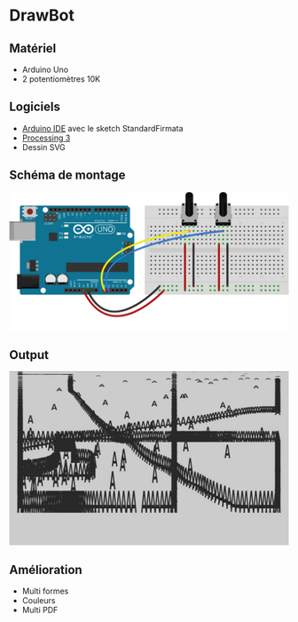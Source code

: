# DrawBot

## Matériel
 * Arduino Uno
 * 2 potentiomètres 10K

## Logiciels
 * [Arduino IDE](https://www.arduino.cc/en/Main/Software) avec le sketch StandardFirmata
 * [Processing 3](https://processing.org/download)
 * Dessin SVG

## Schéma de montage
![Montage](Telecran.png)

## Output
![Screenshot](A.jpg)

## Amélioration
- Multi formes
- Couleurs
- Multi PDF

